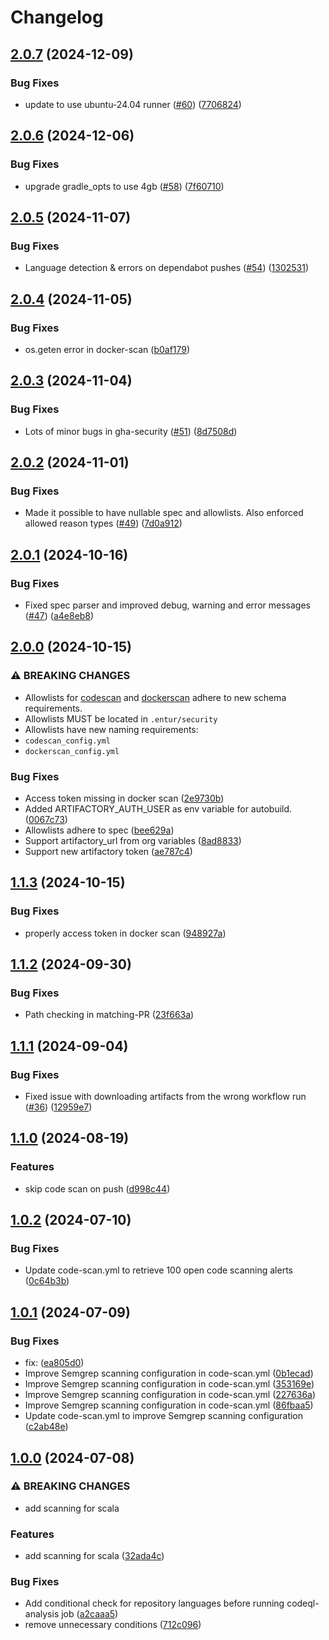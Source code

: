 # Changelog

## [2.0.7](https://github.com/entur/gha-security/compare/v2.0.6...v2.0.7) (2024-12-09)


### Bug Fixes

* update to use ubuntu-24.04 runner ([#60](https://github.com/entur/gha-security/issues/60)) ([7706824](https://github.com/entur/gha-security/commit/770682408f36d8fa6b5fc08a1a6034439e28b137))

## [2.0.6](https://github.com/entur/gha-security/compare/v2.0.5...v2.0.6) (2024-12-06)


### Bug Fixes

* upgrade gradle_opts to use 4gb ([#58](https://github.com/entur/gha-security/issues/58)) ([7f60710](https://github.com/entur/gha-security/commit/7f6071002236efd57dbcef2c3d92734db645906d))

## [2.0.5](https://github.com/entur/gha-security/compare/v2.0.4...v2.0.5) (2024-11-07)


### Bug Fixes

* Language detection & errors on dependabot pushes ([#54](https://github.com/entur/gha-security/issues/54)) ([1302531](https://github.com/entur/gha-security/commit/1302531ec06c935773157741b5e62a0a7840d182))

## [2.0.4](https://github.com/entur/gha-security/compare/v2.0.3...v2.0.4) (2024-11-05)


### Bug Fixes

* os.geten error in docker-scan ([b0af179](https://github.com/entur/gha-security/commit/b0af1790b40e8ebf6e3784db1a260d378078b54c))

## [2.0.3](https://github.com/entur/gha-security/compare/v2.0.2...v2.0.3) (2024-11-04)


### Bug Fixes

* Lots of minor bugs in gha-security ([#51](https://github.com/entur/gha-security/issues/51)) ([8d7508d](https://github.com/entur/gha-security/commit/8d7508d41e60225d541bb51585b3e4a798a407dc))

## [2.0.2](https://github.com/entur/gha-security/compare/v2.0.1...v2.0.2) (2024-11-01)


### Bug Fixes

* Made it possible to have nullable spec and allowlists. Also enforced allowed reason types ([#49](https://github.com/entur/gha-security/issues/49)) ([7d0a912](https://github.com/entur/gha-security/commit/7d0a91289b9c7231af3bbd681dac2d5c4c4212d9))

## [2.0.1](https://github.com/entur/gha-security/compare/v2.0.0...v2.0.1) (2024-10-16)


### Bug Fixes

* Fixed spec parser and improved debug, warning and error messages ([#47](https://github.com/entur/gha-security/issues/47)) ([a4e8eb8](https://github.com/entur/gha-security/commit/a4e8eb8f73ddd4090da85e2450c566631575e557))

## [2.0.0](https://github.com/entur/gha-security/compare/v1.1.3...v2.0.0) (2024-10-15)


### ⚠ BREAKING CHANGES

* Allowlists for [codescan](https://github.com/entur/gha-security/blob/main/README-code-scan.md#schema-for-allowlist-file) and [dockerscan](https://github.com/entur/gha-security/blob/main/README-docker-scan.md#schema-for-allowlist-file) adhere to new schema requirements.
* Allowlists MUST be located in `.entur/security`
* Allowlists have new naming requirements:
 * `codescan_config.yml`
 * `dockerscan_config.yml`

### Bug Fixes

* Access token missing in docker scan ([2e9730b](https://github.com/entur/gha-security/commit/2e9730b5e382c60db6c4a06e5bbb002c5af3d2f9))
* Added ARTIFACTORY_AUTH_USER as env variable for autobuild. ([0067c73](https://github.com/entur/gha-security/commit/0067c7351e3384fe6152658e8a34a0784c8e1e80))
* Allowlists adhere to spec ([bee629a](https://github.com/entur/gha-security/commit/bee629a8c070671ff4dbb07b724c51480b97bb87))
* Support artifactory_url from org variables ([8ad8833](https://github.com/entur/gha-security/commit/8ad883339130796c688db382861c476d16d61d9c))
* Support new artifactory token ([ae787c4](https://github.com/entur/gha-security/commit/ae787c4765deb5e1561a2b9bbae31592ae5e4197))

## [1.1.3](https://github.com/entur/gha-security/compare/v1.1.2...v1.1.3) (2024-10-15)


### Bug Fixes

* properly access token in docker scan ([948927a](https://github.com/entur/gha-security/commit/948927a27fd693c639a2a2a8283851fd82cfad10))

## [1.1.2](https://github.com/entur/gha-security/compare/v1.1.1...v1.1.2) (2024-09-30)


### Bug Fixes

* Path checking in matching-PR ([23f663a](https://github.com/entur/gha-security/commit/23f663ae28a5389648f84f68ac25546127fb4537))

## [1.1.1](https://github.com/entur/gha-security/compare/v1.1.0...v1.1.1) (2024-09-04)


### Bug Fixes

* Fixed issue with downloading artifacts from the wrong workflow run ([#36](https://github.com/entur/gha-security/issues/36)) ([12959e7](https://github.com/entur/gha-security/commit/12959e701123b510ebd455115c13d0d3a8f144a9))

## [1.1.0](https://github.com/entur/gha-security/compare/v1.0.2...v1.1.0) (2024-08-19)


### Features

* skip code scan on push ([d998c44](https://github.com/entur/gha-security/commit/d998c4436cff893a6040e98b770e9610ecf60fc5))

## [1.0.2](https://github.com/entur/gha-security/compare/v1.0.1...v1.0.2) (2024-07-10)


### Bug Fixes

* Update code-scan.yml to retrieve 100 open code scanning alerts ([0c64b3b](https://github.com/entur/gha-security/commit/0c64b3ba89ba6617b9331edcb9bad8691abacd30))

## [1.0.1](https://github.com/entur/gha-security/compare/v1.0.0...v1.0.1) (2024-07-09)


### Bug Fixes

* fix:  ([ea805d0](https://github.com/entur/gha-security/commit/ea805d07da3e94383e85669388a23112de1049fe))
* Improve Semgrep scanning configuration in code-scan.yml ([0b1ecad](https://github.com/entur/gha-security/commit/0b1ecadae8b5261a4316e5a97222d7424bc40079))
* Improve Semgrep scanning configuration in code-scan.yml ([353169e](https://github.com/entur/gha-security/commit/353169eac0fa865637e0ceecc00d628980e26a24))
* Improve Semgrep scanning configuration in code-scan.yml ([227636a](https://github.com/entur/gha-security/commit/227636aae5438ca952eb8ede8b2b5ef893f4dd15))
* Improve Semgrep scanning configuration in code-scan.yml ([86fbaa5](https://github.com/entur/gha-security/commit/86fbaa5c6946989b4f90023c1f93f9344eb7550f))
* Update code-scan.yml to improve Semgrep scanning configuration ([c2ab48e](https://github.com/entur/gha-security/commit/c2ab48ea88e62b5dc8a47fa3fa13b42a19c92333))

## [1.0.0](https://github.com/entur/gha-security/compare/v0.3.0...v1.0.0) (2024-07-08)


### ⚠ BREAKING CHANGES

* add scanning for scala

### Features

* add scanning for scala ([32ada4c](https://github.com/entur/gha-security/commit/32ada4c990fc5212cbc66f17644565f06c647fa6))


### Bug Fixes

* Add conditional check for repository languages before running codeql-analysis job ([a2caaa5](https://github.com/entur/gha-security/commit/a2caaa5769127851936a3a6196e741aac9f653a3))
* remove unnecessary conditions ([712c096](https://github.com/entur/gha-security/commit/712c096fde02af08c66fc88c070d8ca6fd5ea1fd))
